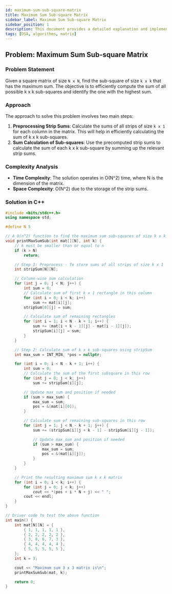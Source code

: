```yaml
---
id: maximum-sum-sub-square-matrix
title: Maximum Sum Sub-square Matrix
sidebar_label: Maximum Sum Sub-square Matrix
sidebar_position: 1
description: This document provides a detailed explanation and implementation for finding the maximum sum of a k x k sub-square matrix within a given n x n matrix.
tags: [DSA, algorithms, matrix]
---
```


## Problem: Maximum Sum Sub-square Matrix

### Problem Statement
Given a square matrix of size `N x N`, find the sub-square of size `k x k` that has the maximum sum. The objective is to efficiently compute the sum of all possible k x k sub-squares and identify the one with the highest sum.

### Approach
The approach to solve this problem involves two main steps:

1. **Preprocessing Strip Sums**: Calculate the sums of all strips of size `k x 1` for each column in the matrix. This will help in efficiently calculating the sum of k x k sub-squares.
2. **Sum Calculation of Sub-squares**: Use the precomputed strip sums to calculate the sum of each k x k sub-square by summing up the relevant strip sums.

### Complexity Analysis
- **Time Complexity**: The solution operates in O(N^2) time, where N is the dimension of the matrix.
- **Space Complexity**: O(N^2) due to the storage of the strip sums.

### Solution in C++

```cpp
#include <bits/stdc++.h>
using namespace std;

#define N 5

// A O(n^2) function to find the maximum sum sub-squares of size k x k in a given matrix of size n x n
void printMaxSumSub(int mat[][N], int k) {
    // k must be smaller than or equal to n
    if (k > N)
        return;

    // Step 1: Preprocess - To store sums of all strips of size k x 1
    int stripSum[N][N];

    // Column-wise sum calculation
    for (int j = 0; j < N; j++) {
        int sum = 0;
        // Calculate sum of first k x 1 rectangle in this column
        for (int i = 0; i < k; i++)
            sum += mat[i][j];
        stripSum[0][j] = sum;

        // Calculate sum of remaining rectangles
        for (int i = 1; i < N - k + 1; i++) {
            sum += (mat[i + k - 1][j] - mat[i - 1][j]);
            stripSum[i][j] = sum;
        }
    }

    // Step 2: Calculate sum of k x k sub-squares using stripSum
    int max_sum = INT_MIN, *pos = nullptr;

    for (int i = 0; i < N - k + 1; i++) {
        int sum = 0;
        // Calculate the sum of the first subsquare in this row
        for (int j = 0; j < k; j++)
            sum += stripSum[i][j];

        // Update max_sum and position if needed
        if (sum > max_sum) {
            max_sum = sum;
            pos = &(mat[i][0]);
        }

        // Calculate sum of remaining sub-squares in this row
        for (int j = 1; j < N - k + 1; j++) {
            sum += (stripSum[i][j + k - 1] - stripSum[i][j - 1]);

            // Update max_sum and position if needed
            if (sum > max_sum) {
                max_sum = sum;
                pos = &(mat[i][j]);
            }
        }
    }

    // Print the resulting maximum sum k x k matrix
    for (int i = 0; i < k; i++) {
        for (int j = 0; j < k; j++)
            cout << *(pos + i * N + j) << " ";
        cout << endl;
    }
}

// Driver code to test the above function
int main() {
    int mat[N][N] = {
        { 1, 1, 1, 1, 1 },
        { 2, 2, 2, 2, 2 },
        { 3, 8, 6, 7, 3 },
        { 4, 4, 4, 4, 4 },
        { 5, 5, 5, 5, 5 },
    };
    int k = 3;

    cout << "Maximum sum 3 x 3 matrix is\n";
    printMaxSumSub(mat, k);

    return 0;
}
```
